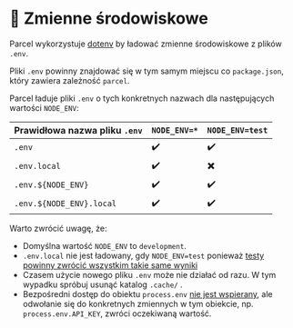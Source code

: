 # 🌳 Zmienne środowiskowe

Parcel wykorzystuje [dotenv](https://github.com/motdotla/dotenv) by ładować zmienne środowiskowe z plików `.env`.

Pliki `.env` powinny znajdować się w tym samym miejscu co `package.json`, który zawiera zależność `parcel`.

Parcel ładuje pliki `.env` o tych konkretnych nazwach dla następujących wartości `NODE_ENV`:

| Prawidłowa nazwa pliku `.env` | `NODE_ENV=*` | `NODE_ENV=test` |
| ----------------------------- | ------------ | --------------- |
| `.env`                        | ✔️           | ✔️              |
| `.env.local`                  | ✔️           | ✖️              |
| `.env.${NODE_ENV}`            | ✔️           | ✔️              |
| `.env.${NODE_ENV}.local`      | ✔️           | ✔️              |

Warto zwrócić uwagę, że:

- Domyślna wartość `NODE_ENV` to `development`.
- `.env.local` nie jest ładowany, gdy `NODE_ENV=test` ponieważ [testy powinny zwrócić wszystkim takie same wyniki](https://github.com/parcel-bundler/parcel/blob/28df546a2249b6aac1e529dd629f506ba6b0a4bb/src/utils/env.js#L9)
- Czasem użycie nowego pliku `.env` może nie działać od razu. W tym wypadku spróbuj usunąć katalog `.cache/` .
- Bezpośredni dostęp do obiektu `process.env` [nie jest wspierany](https://github.com/parcel-bundler/parcel/issues/2299#issuecomment-439768971), ale odwołanie się do konkretnych zmiennych w tym obiekcie, np. `process.env.API_KEY`, zwróci oczekiwaną wartość.

